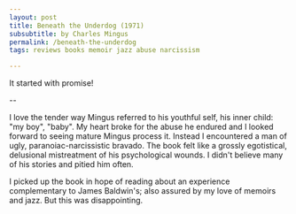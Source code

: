 ```yaml
---
layout: post
title: Beneath the Underdog (1971)
subsubtitle: by Charles Mingus
permalink: /beneath-the-underdog
tags: reviews books memoir jazz abuse narcissism

---
```


It started with promise!
<!--more--> --
I love the tender way Mingus referred to his youthful self, his inner child: "my boy", "baby".
My heart broke for the abuse he endured and I looked forward to seeing mature Mingus process it.
Instead I encountered a man of ugly, paranoiac-narcissistic bravado.
The book felt like a grossly egotistical, delusional mistreatment of his psychological wounds.
I didn't believe many of his stories and pitied him often.

I picked up the book in hope of reading about an experience complementary to James Baldwin's; also assured by my love of memoirs and jazz.
But this was disappointing.
